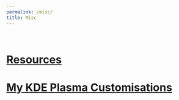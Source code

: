 ```yaml
---
permalink: /misc/
title: Misc
---
```


<br>

# [Resources](/misc/resources)

# [My KDE Plasma Customisations](/misc/kde-plasma)
